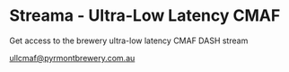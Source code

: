 # Streama - Ultra-Low Latency CMAF
Get access to the brewery ultra-low latency CMAF DASH stream

ullcmaf@pyrmontbrewery.com.au
